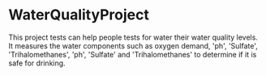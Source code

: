 # WaterQualityProject
This project tests can help people tests for water their water quality levels. It measures the water components such as oxygen demand, 'ph', 'Sulfate', 'Trihalomethanes', 'ph', 'Sulfate' and 'Trihalomethanes' to determine if it is safe for drinking.
